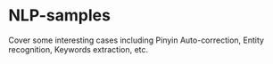 # NLP-samples
Cover some interesting cases including Pinyin Auto-correction, Entity recognition, Keywords extraction, etc.
